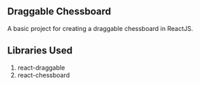 ## Draggable Chessboard
A basic project for creating a draggable chessboard in ReactJS.

## Libraries Used
1. react-draggable
2. react-chessboard
